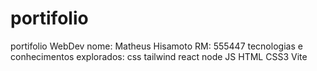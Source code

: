 # portifolio
portifolio WebDev
nome: Matheus Hisamoto
RM: 555447
tecnologias e conhecimentos explorados:
css tailwind
react
node
JS
HTML
CSS3
Vite